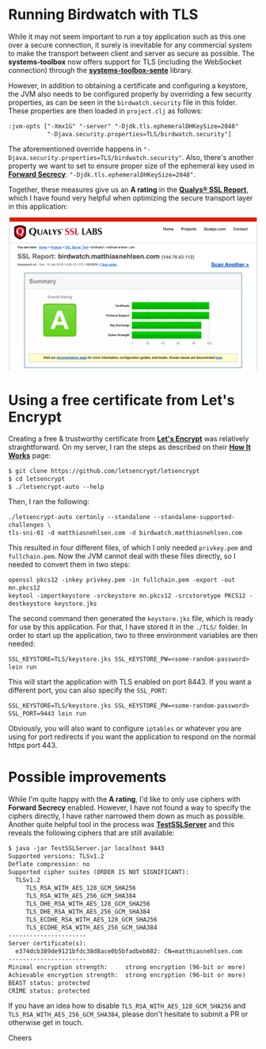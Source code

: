 # Running Birdwatch with TLS

While it may not seem important to run a toy application such as this one over a secure connection, it surely is inevitable for any commercial system to make the transport between client and server as secure as possible. The **systems-toolbox** now offers support for TLS (including the WebSocket connection) through the **[systems-toolbox-sente](https://github.com/matthiasn/systems-toolbox-sente)** library.

However, in addition to obtaining a certificate and configuring a keystore, the JVM also needs to be configured properly by overriding a few security properties, as can be seen in the `birdwatch.security` file in this folder. These properties are then loaded in `project.clj` as follows:

    :jvm-opts ["-Xmx1G" "-server" "-Djdk.tls.ephemeralDHKeySize=2048"
               "-Djava.security.properties=TLS/birdwatch.security"]

The aforementioned override happens in `"-Djava.security.properties=TLS/birdwatch.security"`. Also, there's another property we want to set to ensure proper size of the ephemeral key used in **[Forward Secrecy](http://vincent.bernat.im/en/blog/2011-ssl-perfect-forward-secrecy.html)**: `"-Djdk.tls.ephemeralDHKeySize=2048"`.

Together, these measures give us an **A rating** in the **[Qualys® SSL Report](https://www.ssllabs.com/ssltest/analyze.html?d=birdwatch.matthiasnehlsen.com)**, which I have found very helpful when optimizing the secure transport layer in this application:

![A Rating](qualys-result.png)


# Using a free certificate from Let's Encrypt

Creating a free & trustworthy certificate from **[Let's Encrypt](https://letsencrypt.org/)** was relatively straightforward. On my server, I ran the steps as described on their **[How It Works](https://letsencrypt.org/howitworks/)** page:

    $ git clone https://github.com/letsencrypt/letsencrypt
    $ cd letsencrypt
    $ ./letsencrypt-auto --help

Then, I ran the following:

    ./letsencrypt-auto certonly --standalone --standalone-supported-challenges \
    tls-sni-01 -d matthiasnehlsen.com -d birdwatch.matthiasnehlsen.com

This resulted in four different files, of which I only needed `privkey.pem` and `fullchain.pem`. Now the JVM cannot deal with these files directly, so I needed to convert them in two steps:

    openssl pkcs12 -inkey privkey.pem -in fullchain.pem -export -out mn.pkcs12
    keytool -importkeystore -srckeystore mn.pkcs12 -srcstoretype PKCS12 -destkeystore keystore.jks

The second command then generated the `keystore.jks` file, which is ready for use by this application. For that, I have stored it in the `./TLS/` folder. In order to start up the application, two to three environment variables are then needed:

    SSL_KEYSTORE=TLS/keystore.jks SSL_KEYSTORE_PW=<some-random-password> lein run

This will start the application with TLS enabled on port 8443. If you want a different port, you can also specify the `SSL_PORT`:

    SSL_KEYSTORE=TLS/keystore.jks SSL_KEYSTORE_PW=<some-random-password> SSL_PORT=9443 lein run

Obviously, you will also want to configure `iptables` or whatever you are using for port redirects if you want the application to respond on the normal https port 443.


# Possible improvements

While I'm quite happy with the **A rating**, I'd like to only use ciphers with **Forward Secrecy** enabled. However, I have not found a way to specify the ciphers directly, I have rather narrowed them down as much as possible. Another quite helpful tool in the process was **[TestSSLServer](http://www.bolet.org/TestSSLServer/)** and this reveals the following ciphers that are still available:

    $ java -jar TestSSLServer.jar localhost 9443
    Supported versions: TLSv1.2
    Deflate compression: no
    Supported cipher suites (ORDER IS NOT SIGNIFICANT):
      TLSv1.2
         TLS_RSA_WITH_AES_128_GCM_SHA256
         TLS_RSA_WITH_AES_256_GCM_SHA384
         TLS_DHE_RSA_WITH_AES_128_GCM_SHA256
         TLS_DHE_RSA_WITH_AES_256_GCM_SHA384
         TLS_ECDHE_RSA_WITH_AES_128_GCM_SHA256
         TLS_ECDHE_RSA_WITH_AES_256_GCM_SHA384
    ----------------------
    Server certificate(s):
      e374dcb389de9121bfdc38d8ace0b5bfadbeb602: CN=matthiasnehlsen.com
    ----------------------
    Minimal encryption strength:     strong encryption (96-bit or more)
    Achievable encryption strength:  strong encryption (96-bit or more)
    BEAST status: protected
    CRIME status: protected

If you have an idea how to disable `TLS_RSA_WITH_AES_128_GCM_SHA256` and `TLS_RSA_WITH_AES_256_GCM_SHA384`, please don't hesitate to submit a PR or otherwise get in touch.

Cheers